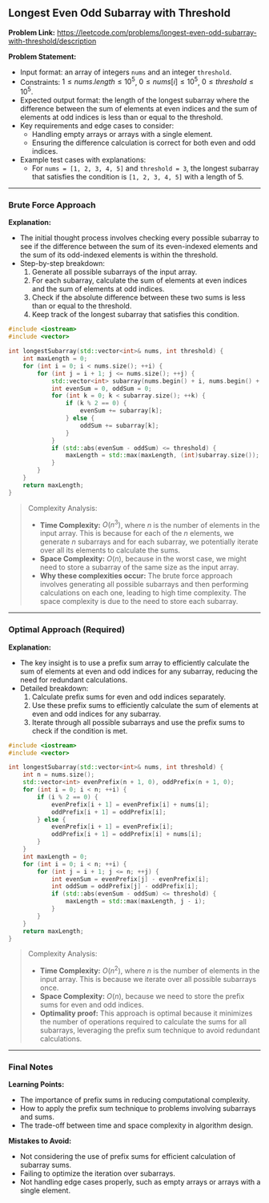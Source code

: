 ## Longest Even Odd Subarray with Threshold

**Problem Link:** https://leetcode.com/problems/longest-even-odd-subarray-with-threshold/description

**Problem Statement:**
- Input format: an array of integers `nums` and an integer `threshold`.
- Constraints: $1 \leq nums.length \leq 10^5$, $0 \leq nums[i] \leq 10^5$, $0 \leq threshold \leq 10^5$.
- Expected output format: the length of the longest subarray where the difference between the sum of elements at even indices and the sum of elements at odd indices is less than or equal to the threshold.
- Key requirements and edge cases to consider:
  - Handling empty arrays or arrays with a single element.
  - Ensuring the difference calculation is correct for both even and odd indices.
- Example test cases with explanations:
  - For `nums = [1, 2, 3, 4, 5]` and `threshold = 3`, the longest subarray that satisfies the condition is `[1, 2, 3, 4, 5]` with a length of 5.

---

### Brute Force Approach

**Explanation:**
- The initial thought process involves checking every possible subarray to see if the difference between the sum of its even-indexed elements and the sum of its odd-indexed elements is within the threshold.
- Step-by-step breakdown:
  1. Generate all possible subarrays of the input array.
  2. For each subarray, calculate the sum of elements at even indices and the sum of elements at odd indices.
  3. Check if the absolute difference between these two sums is less than or equal to the threshold.
  4. Keep track of the longest subarray that satisfies this condition.

```cpp
#include <iostream>
#include <vector>

int longestSubarray(std::vector<int>& nums, int threshold) {
    int maxLength = 0;
    for (int i = 0; i < nums.size(); ++i) {
        for (int j = i + 1; j <= nums.size(); ++j) {
            std::vector<int> subarray(nums.begin() + i, nums.begin() + j);
            int evenSum = 0, oddSum = 0;
            for (int k = 0; k < subarray.size(); ++k) {
                if (k % 2 == 0) {
                    evenSum += subarray[k];
                } else {
                    oddSum += subarray[k];
                }
            }
            if (std::abs(evenSum - oddSum) <= threshold) {
                maxLength = std::max(maxLength, (int)subarray.size());
            }
        }
    }
    return maxLength;
}
```

> Complexity Analysis:
> - **Time Complexity:** $O(n^3)$, where $n$ is the number of elements in the input array. This is because for each of the $n$ elements, we generate $n$ subarrays and for each subarray, we potentially iterate over all its elements to calculate the sums.
> - **Space Complexity:** $O(n)$, because in the worst case, we might need to store a subarray of the same size as the input array.
> - **Why these complexities occur:** The brute force approach involves generating all possible subarrays and then performing calculations on each one, leading to high time complexity. The space complexity is due to the need to store each subarray.

---

### Optimal Approach (Required)

**Explanation:**
- The key insight is to use a prefix sum array to efficiently calculate the sum of elements at even and odd indices for any subarray, reducing the need for redundant calculations.
- Detailed breakdown:
  1. Calculate prefix sums for even and odd indices separately.
  2. Use these prefix sums to efficiently calculate the sum of elements at even and odd indices for any subarray.
  3. Iterate through all possible subarrays and use the prefix sums to check if the condition is met.

```cpp
#include <iostream>
#include <vector>

int longestSubarray(std::vector<int>& nums, int threshold) {
    int n = nums.size();
    std::vector<int> evenPrefix(n + 1, 0), oddPrefix(n + 1, 0);
    for (int i = 0; i < n; ++i) {
        if (i % 2 == 0) {
            evenPrefix[i + 1] = evenPrefix[i] + nums[i];
            oddPrefix[i + 1] = oddPrefix[i];
        } else {
            evenPrefix[i + 1] = evenPrefix[i];
            oddPrefix[i + 1] = oddPrefix[i] + nums[i];
        }
    }
    int maxLength = 0;
    for (int i = 0; i < n; ++i) {
        for (int j = i + 1; j <= n; ++j) {
            int evenSum = evenPrefix[j] - evenPrefix[i];
            int oddSum = oddPrefix[j] - oddPrefix[i];
            if (std::abs(evenSum - oddSum) <= threshold) {
                maxLength = std::max(maxLength, j - i);
            }
        }
    }
    return maxLength;
}
```

> Complexity Analysis:
> - **Time Complexity:** $O(n^2)$, where $n$ is the number of elements in the input array. This is because we iterate over all possible subarrays once.
> - **Space Complexity:** $O(n)$, because we need to store the prefix sums for even and odd indices.
> - **Optimality proof:** This approach is optimal because it minimizes the number of operations required to calculate the sums for all subarrays, leveraging the prefix sum technique to avoid redundant calculations.

---

### Final Notes

**Learning Points:**
- The importance of prefix sums in reducing computational complexity.
- How to apply the prefix sum technique to problems involving subarrays and sums.
- The trade-off between time and space complexity in algorithm design.

**Mistakes to Avoid:**
- Not considering the use of prefix sums for efficient calculation of subarray sums.
- Failing to optimize the iteration over subarrays.
- Not handling edge cases properly, such as empty arrays or arrays with a single element.